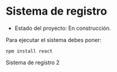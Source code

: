 <h1> Sistema de registro</h1>

- Estado del proyecto: En construcción.

Para ejecutar el sistema debes poner:

```npm install react```


Sistema de registro 2
